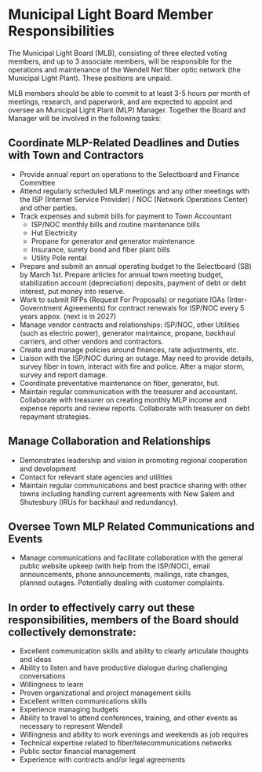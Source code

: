 # Municipal Light Board Member Responsibilities

The Municipal Light Board (MLB), consisting of three elected voting members,
and up to 3 associate members, will be responsible for the operations and
maintenance of the Wendell Net fiber optic network (the Municipal Light Plant).
These positions are unpaid.

MLB members should be able to commit to at least 3-5 hours per month of
meetings, research, and paperwork, and are expected to appoint and oversee an
Municipal Light Plant (MLP) Manager. Together the Board and Manager will be
involved in the following tasks: 

## Coordinate MLP-Related Deadlines and Duties with Town and Contractors

- Provide annual report on operations to the Selectboard and Finance Committee 
- Attend regularly scheduled MLP meetings and any other meetings with the 
ISP (Internet Service Provider) / NOC (Network Operations Center) and other 
parties. 
- Track expenses and submit bills for payment to Town Accountant   
    - ISP/NOC monthly bills and routine maintenance bills  
    - Hut Electricity  
    - Propane for generator and generator maintenance  
    - Insurance, surety bond and fiber plant bills  
    - Utility Pole rental
- Prepare and submit an annual operating budget to the Selectboard (SB) by
March 1st. Prepare articles for annual town meeting budget, stabilization
account (depreciation) deposits, payment of debt or debt interest, put money
into reserve. 
- Work to submit RFPs (Request For Proposals) or negotiate IGAs 
(Inter-Governtment Agreements) for contract renewals for ISP/NOC every 5 years 
appox. (next is in 2027)  
- Manage vendor contracts and relationships: ISP/NOC, other Utilities (such as 
electric power), generator maintaince, propane, backhaul carriers, and other 
vendors and contractors.   
- Create and manage policies around finances, rate adjustments, etc.  
- Liaison with the ISP/NOC during an outage. May need to provide details,
survey fiber in town, interact with fire and police. After a major storm,
survey and report damage. 
- Coordinate preventative maintenance on fiber, generator, hut.  
- Maintain regular communication with the treasurer and accountant. Collaborate
with treasurer on creating monthly MLP income and expense reports and review
reports. Collaborate with treasurer on debt repayment strategies.

## Manage Collaboration and Relationships

- Demonstrates leadership and vision in promoting regional cooperation and
development 
- Contact for relevant state agencies and utilities  
- Maintain regular communications and best practice sharing with other towns
including handling current agreements with New Salem and Shutesbury 
(IRUs for backhaul and redundancy).

## Oversee Town MLP Related Communications and Events

- Manage communications and facilitate collaboration with the general public
website upkeep (with help from the ISP/NOC), email announcements, phone
announcements, mailings, rate changes, planned outages. Potentially dealing
with customer complaints.

## In order to effectively carry out these responsibilities, members of the Board should collectively demonstrate:

- Excellent communication skills and ability to clearly articulate thoughts
and ideas 
- Ability to listen and have productive dialogue during challenging
conversations 
- Willingness to learn  
- Proven organizational and project management skills   
- Excellent written communications skills   
- Experience managing budgets   
- Ability to travel to attend conferences, training, and other events as
necessary to represent Wendell 
- Willingness and ability to work evenings and weekends as job requires  
- Technical expertise related to fiber/telecommunications networks  
- Public sector financial management  
- Experience with contracts and/or legal agreements



